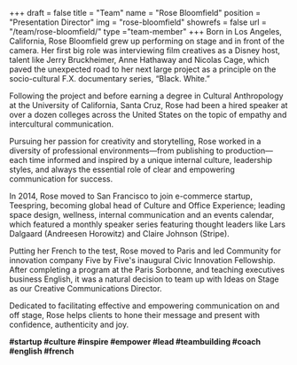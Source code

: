+++
draft		= false
title		= "Team"
name		= "Rose Bloomfield"
position 	= "Presentation Director"
img			= "rose-bloomfield"
showrefs	= false
url			= "/team/rose-bloomfield/"
type		="team-member"
+++
Born in Los Angeles, California, Rose Bloomfield grew up performing on stage and in front of the camera. Her first big role was interviewing film creatives as a Disney host, talent like Jerry Bruckheimer, Anne Hathaway and Nicolas Cage, which paved the unexpected road to her next large project as a principle on the socio-cultural F.X. documentary series, “Black. White.”

Following the project and before earning a degree in Cultural Anthropology at the University of California, Santa Cruz, Rose had been a hired speaker at over a dozen colleges across the United States on the topic of empathy and intercultural communication.

Pursuing her passion for creativity and storytelling, Rose worked in a diversity of professional environments—from publishing to production—each time informed and inspired by a unique internal culture, leadership styles, and always the essential role of clear and empowering communication for success.

In 2014, Rose moved to San Francisco to join e-commerce startup, Teespring, becoming global head of Culture and Office Experience; leading space design, wellness, internal communication and an events calendar, which featured a monthly speaker series featuring thought leaders like Lars Dalgaard (Andreesen Horowitz) and Claire Johnson (Stripe).

Putting her French to the test, Rose moved to Paris and led Community for innovation company Five by Five's inaugural Civic Innovation Fellowship. After completing a program at the Paris Sorbonne, and teaching executives business English, it was a natural decision to team up with Ideas on Stage as our Creative Communications Director. 

Dedicated to facilitating effective and empowering communication on and off stage, Rose helps clients to hone their message and present with confidence, authenticity and joy.


<strong>#startup #culture #inspire #empower #lead #teambuilding #coach #english #french</strong>